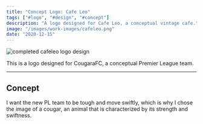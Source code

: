 ```yaml
---
title: "Concept Logo: Cafe Leo"
tags: ["#logo", "#design", "#concept"]
description: "A logo designed for Cafe Leo, a conceptual vintage cafe."
image: "/images/work-images/cafeleo.png"
date: "2020-12-15"
---
```


![completed cafeleo logo design](/images/work-images/cafeleo.png)

This is a logo designed for CougaraFC, a conceptual Premier League team.
___

## Concept

I want the new PL team to be tough and move swiftly, which is why I chose the image of a cougar, an animal that is characterized by its strength and swiftness.
